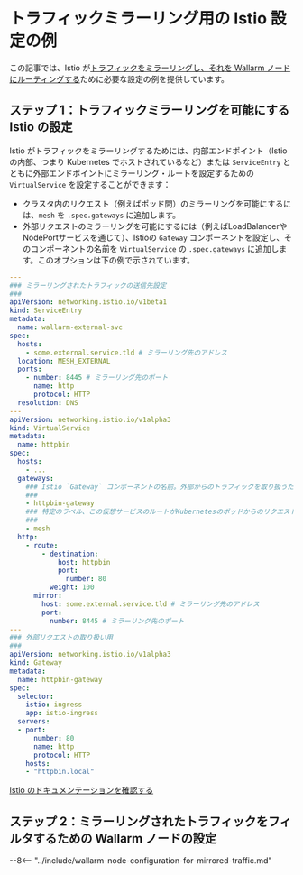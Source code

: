 # トラフィックミラーリング用の Istio 設定の例

この記事では、Istio が[トラフィックをミラーリングし、それを Wallarm ノードにルーティングする](overview.md)ために必要な設定の例を提供しています。

## ステップ 1：トラフィックミラーリングを可能にする Istio の設定

Istio がトラフィックをミラーリングするためには、内部エンドポイント（Istioの内部、つまり Kubernetes でホストされているなど）または `ServiceEntry` とともに外部エンドポイントにミラーリング・ルートを設定するための `VirtualService` を設定することができます：

* クラスタ内のリクエスト（例えばポッド間）のミラーリングを可能にするには、`mesh` を `.spec.gateways` に追加します。
* 外部リクエストのミラーリングを可能にするには（例えばLoadBalancerやNodePortサービスを通じて）、Istioの `Gateway` コンポーネントを設定し、そのコンポーネントの名前を `VirtualService` の `.spec.gateways` に追加します。このオプションは下の例で示されています。

```yaml
---
### ミラーリングされたトラフィックの送信先設定
###
apiVersion: networking.istio.io/v1beta1
kind: ServiceEntry
metadata:
  name: wallarm-external-svc
spec:
  hosts:
    - some.external.service.tld # ミラーリング先のアドレス
  location: MESH_EXTERNAL
  ports:
    - number: 8445 # ミラーリング先のポート
      name: http
      protocol: HTTP
  resolution: DNS
---
apiVersion: networking.istio.io/v1alpha3
kind: VirtualService
metadata:
  name: httpbin
spec:
  hosts:
    - ...
  gateways:
    ### Istio `Gateway` コンポーネントの名前。外部からのトラフィックを取り扱うために必要です。
    ###
    - httpbin-gateway
    ### 特定のラベル、この仮想サービスのルートがKubernetesのポッドからのリクエスト（ゲートウェイを経由しないクラスタ内通信）を取り扱うことを可能にする
    ###
    - mesh
  http:
    - route:
        - destination:
            host: httpbin
            port:
              number: 80
          weight: 100
      mirror:
        host: some.external.service.tld # ミラーリング先のアドレス
        port:
          number: 8445 # ミラーリング先のポート
---
### 外部リクエストの取り扱い用
###
apiVersion: networking.istio.io/v1alpha3
kind: Gateway
metadata:
  name: httpbin-gateway
spec:
  selector:
    istio: ingress
    app: istio-ingress
  servers:
  - port:
      number: 80
      name: http
      protocol: HTTP
    hosts:
    - "httpbin.local"
```

[Istio のドキュメンテーションを確認する](https://istio.io/latest/docs/tasks/traffic-management/mirroring/)

## ステップ 2：ミラーリングされたトラフィックをフィルタするための Wallarm ノードの設定

--8<-- "../include/wallarm-node-configuration-for-mirrored-traffic.md"
